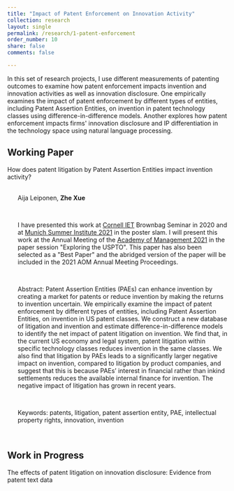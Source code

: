 ```yaml
---
title: "Impact of Patent Enforcement on Innovation Activity"
collection: research
layout: single
permalink: /research/1-patent-enforcement
order_number: 10
share: false
comments: false

---
```

In this set of research projects, I use different measurements of patenting outcomes to examine how patent enforcement impacts invention and innovation activities as well as innovation disclosure. One empirically examines the impact of patent enforcement by different types of entities, including Patent Assertion Entities, on invention in patent technology classes using difference-in-difference models. Another explores how patent enforcement impacts firms' innovation disclosure and IP differentiation in the technology space using natural language processing.

## Working Paper

How does patent litigation by Patent Assertion Entities impact invention activity?<br/><br/>

<ul> Aija Leiponen, <strong>Zhe Xue</strong> </ul><br/>

<ul> I have presented this work at <a href="https://business.cornell.edu/faculty-research/themes/innovation-entrepreneurship-and-technology/" target="_top">Cornell IET</a> Brownbag Seminar in 2020 and at <a href="http://munich-summer-institute.org/program/" target="_top">Munich Summer Institute 2021</a> in the poster slam. I will present this work at the Annual Meeting of the <a href="https://aom.org/events/annual-meeting" target="_top">Academy of Management 2021</a> in the paper session "Exploring the USPTO". This paper has also been selected as a "Best Paper" and the abridged version of the paper will be included in the 2021 AOM Annual Meeting Proceedings. </ul><br/>

<ul> Abstract: Patent Assertion Entities (PAEs) can enhance invention by creating a market for patents or reduce invention by making the returns to invention uncertain. We empirically examine the impact of patent enforcement by different types of entities, including Patent Assertion Entities, on invention in US patent classes. We construct a new database of litigation and invention and estimate difference-in-difference models to identify the net impact of patent litigation on invention. We find that, in the current US economy and legal system, patent litigation within specific technology classes reduces invention in the same classes. We also find that litigation by PAEs leads to a significantly larger negative impact on invention, compared to litigation by product companies, and suggest that this is because PAEs’ interest in financial rather than in­kind settlements reduces the available internal finance for invention. The negative impact of litigation has grown in recent years. </ul><br/>

<ul> Keywords: patents, litigation, patent assertion entity, PAE, intellectual property rights, innovation, invention </ul><br/>


## Work in Progress

The effects of patent litigation on innovation disclosure: Evidence from patent text data<br/>
